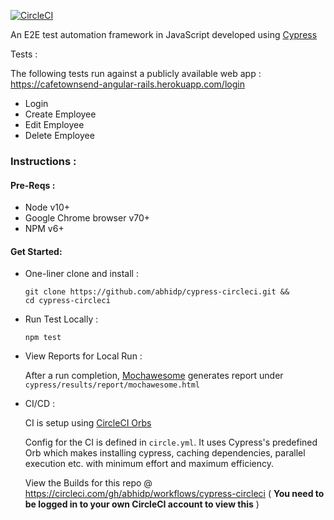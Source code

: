 [![CircleCI](https://circleci.com/gh/abhidp/cypress-circleci/tree/master.svg?style=svg)](https://circleci.com/gh/abhidp/cypress-circleci/tree/master)

An E2E test automation framework in JavaScript developed using [Cypress](https://github.com/cypress-io/cypress)

Tests :

The following tests run against a publicly available web app :
https://cafetownsend-angular-rails.herokuapp.com/login

* Login
* Create Employee
* Edit Employee
* Delete Employee

### Instructions :

#### Pre-Reqs :

* Node v10+
* Google Chrome browser v70+
* NPM v6+

#### Get Started:
* One-liner clone and install : 
    ```
    git clone https://github.com/abhidp/cypress-circleci.git &&
    cd cypress-circleci
    ```

* Run Test Locally :
    ```
    npm test
    ```
  
* View Reports for Local Run :

    After a run completion, [Mochawesome](https://github.com/adamgruber/mochawesome) generates report under `cypress/results/report/mochawesome.html`



* CI/CD : 

  CI is setup using [CircleCI Orbs](https://docs.cypress.io/guides/guides/continuous-integration.html#CircleCI)

  Config for the CI is defined in `circle.yml`.
  It uses Cypress's predefined Orb which makes installing cypress, caching dependencies, parallel execution etc. with minimum effort and maximum efficiency.  

  View the Builds for this repo @ https://circleci.com/gh/abhidp/workflows/cypress-circleci ( **You need to be logged in to your own CircleCI account to view this** )




  



